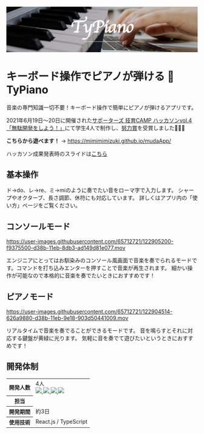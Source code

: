 ![ヘッダー画像](/resourse/screenshot-title.png)
# キーボード操作でピアノが弾ける 🎹 TyPiano
音楽の専門知識一切不要！キーボード操作で簡単にピアノが弾けるアプリです。

2021年6月19日〜20日に開催された[サポーターズ 技育CAMP ハッカソンvol.4「無駄開発をしよう！」](https://talent.supporterz.jp/events/f59d36af-3a00-42de-a4d2-083c12126015/)にて学生4人で制作し、[努力賞](https://twitter.com/geek_pjt/status/1406550908889042947?s=20)を受賞しました🎉🎉🎉

**こちらから遊べます！** → https://mimimimizuki.github.io/mudaApp/

ハッカソン成果発表時のスライドは[こちら](https://docs.google.com/presentation/d/1iWeoK-Tp4euqyBQ9DcGpPeAGV6k6PfEZLSq6YbRqlio/edit?usp=sharing)

## 基本操作
ド→do、レ→re、ミ→miのように奏でたい音をローマ字で入力します。
シャープやオクターブ、長さ調節、休符にも対応しています。
詳しくはアプリ内の「使い方」ページをご覧ください。

## コンソールモード
https://user-images.githubusercontent.com/65712721/122905200-f9375500-d38b-11eb-8db3-ad149d81e077.mov

エンジニアにとってはお馴染みのコンソール風画面で音楽を奏でられるモードです。コマンドを打ち込みエンターを押すことで音楽が再生されます。
細かい操作が可能なので本格的に音楽を奏でたいときにおすすめです！

## ピアノモード
https://user-images.githubusercontent.com/65712721/122904514-626a9880-d38b-11eb-9e18-903d50441009.mov

リアルタイムで音楽を奏でることができるモードです。
音を鳴らすとそれに対応する鍵盤が黄緑に光ります。
気軽に音を奏でて遊びたいというときにおすすめです！

## 開発体制
<table>
  <tr>
    <th>開発人数</th>
    <td>
      4人<br>
      <b><a href="https://github.com/chum0n"><img src="https://github.com/chum0n.png" width="50px;" /></b>
      <b><a href="https://github.com/mimimimizuki"><img src="https://github.com/mimimimizuki.png" width="50px;" /></b>
      <b><a href="https://github.com/Eri-0910"><img src="https://github.com/Eri-0910.png" width="50px;" /></b>
      <b><a href="https://github.com/knknk98"><img src="https://github.com/knknk98.png" width="50px;" /></b>
    </td>
  </tr>
  <tr>
    <th>担当</th>
    <td></td>
  </tr>
  <tr>
    <th>開発期間</th>
    <td>約3日</td>
  </tr>
  <tr>
    <th>使用技術</th>
    <td>React.js / TypeScript </td>
  </tr>
</table>
